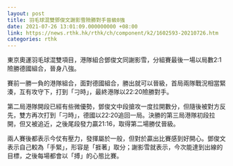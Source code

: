 ```yaml
---
layout: post
title: 羽毛球混雙鄧俊文謝影雪險勝對手晉級8強
date: 2021-07-26 13:01:09.000000000 +08:00
link: https://news.rthk.hk/rthk/ch/component/k2/1602593-20210726.htm
categories: rthk
---
```


東京奧運羽毛球混雙項目，港隊組合鄧俊文同謝影雪，分組賽最後一場以局數2:1險勝德國組合，晉身八強。

賽前一勝一負的港隊組合，面對德國組合，勝出就可以晉級，首局兩隊戰況相當緊湊，互有攻守下，打到「刁時」，最終港隊以22:20險勝對手。

第二局港隊開段已經有些微優勢，鄧俊文中段搶攻一度拉開數分，但隨後被對方反先，雙方再次打到「刁時」，德國以22:20追回一局。決勝的第三局港隊初段拉開，但又被追近，之後尾段發力贏21:16，取得第二場勝仗晉級。

兩人賽後都表示今仗有壓力，發揮屬於一般，但對於贏出比賽感到好開心。鄧俊文表示自己較為「手緊」，形容是「捱著」取分；謝影雪就表示，今次能達到出線的目標，之後每場都會以「搏」的心態比賽。
